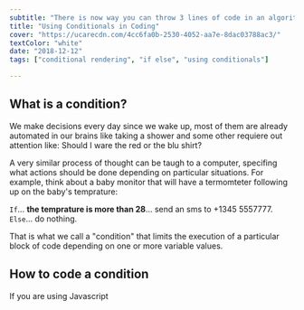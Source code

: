 ```yaml
---
subtitle: "There is now way you can throw 3 lines of code in an algorithm without have to include a conditional. It's time to guide the computer on how to make decisions!"
title: "Using Conditionals in Coding"
cover: "https://ucarecdn.com/4cc6fa0b-2530-4052-aa7e-8dac03788ac3/"
textColor: "white"
date: "2018-12-12"
tags: ["conditional rendering", "if else", "using conditionals"]

---
```


## What is a condition?

We make decisions every day since we wake up, most of them are already automated in our brains like taking a shower and some other requiere out attention like: Should I ware the red or the blu shirt?

A very similar process of thought can be taugh to a computer, specifing what actions should be done depending on particular situations. For example, think about a baby monitor that will have a termomteter following up on the baby's temprature:

`If`... **the temprature is more than 28**... send an sms to +1345 5557777.
`Else`... do nothing.

That is what we call a "condition" that limits the execution of a particular block of code depending on one or more variable values.

## How to code a condition

If you are using Javascript 




<!--stackedit_data:
eyJoaXN0b3J5IjpbMTM5MzkwNjI1MSwtMTYzNTA0NzI5MywtMT
IyNzI2NjM3MCw3MzA5OTgxMTZdfQ==
-->